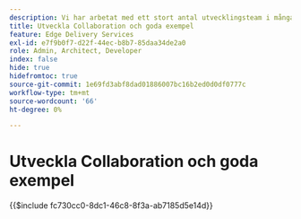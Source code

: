 ```yaml
---
description: Vi har arbetat med ett stort antal utvecklingsteam i många projekt och organisationer och tycker att det är bra att samla in en del av våra insikter. En del av dessa har att göra med AEM, men de flesta har att göra med den allmänna frontend-utvecklingen eller är bara allmänna riktlinjer för samarbete i ett team av utvecklare.
title: Utveckla Collaboration och goda exempel
feature: Edge Delivery Services
exl-id: e7f9b0f7-d22f-44ec-b8b7-85daa34de2a0
role: Admin, Architect, Developer
index: false
hide: true
hidefromtoc: true
source-git-commit: 1e69fd3abf8dad01886007bc16b2ed0d0df0777c
workflow-type: tm+mt
source-wordcount: '66'
ht-degree: 0%

---
```


# Utveckla Collaboration och goda exempel

{{$include fc730cc0-8dc1-46c8-8f3a-ab7185d5e14d}}
